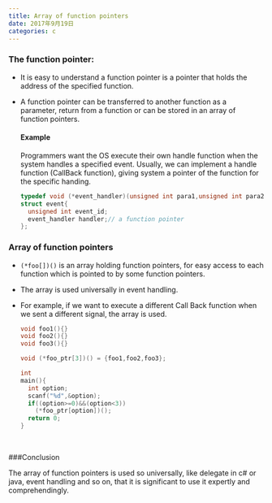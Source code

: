 ```yaml
---
title: Array of function pointers
date: 2017年9月19日
categories: c
---
```




### The function pointer:

- It is easy to understand a function pointer is a pointer that holds the address of the specified function.

- A function pointer can be transferred to another function as a parameter, return from a function or can be stored in an array of function pointers.

  #### Example

  Programmers want the OS execute their own handle function when the system handles a specified event. Usually, we can implement a handle function (CallBack function), giving system a pointer of the function for the specific handing.

  ```c
  typedef void (*event_handler)(unsigned int para1,unsigned int para2);
  struct event{
    unsigned int event_id;
    event_handler handler;// a function pointer
  };
  ```

### Array of function pointers

- `(*foo[])()` is an array holding function pointers, for easy access to each function which is pointed to by some function pointers.

- The array is used universally in event handling.

- For example, if we want to execute a different Call Back function when we sent a different signal, the array is used.

  ```c
  void foo1(){}
  void foo2(){}
  void foo3(){}

  void (*foo_ptr[3])() = {foo1,foo2,foo3};

  int
  main(){
    int option;
    scanf("%d",&option);
    if((option>=0)&&(option<3))
      (*foo_ptr[option])();
    return 0;
  }
  ```

  ​

###Conclusion

The array of function pointers is used so universally, like delegate in c# or java, event handling and so on, that it is significant to use it expertly and comprehendingly.

